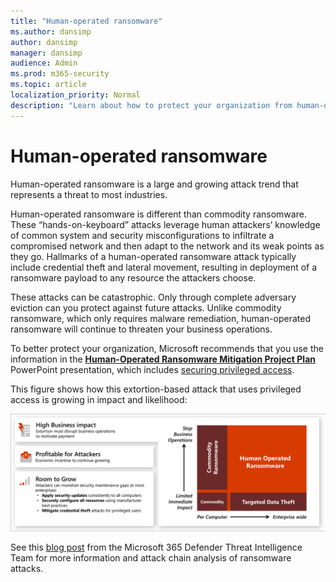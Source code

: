 ```yaml
---
title: "Human-operated ransomware"
ms.author: dansimp
author: dansimp
manager: dansimp
audience: Admin
ms.prod: m365-security
ms.topic: article
localization_priority: Normal
description: "Learn about how to protect your organization from human-operated ransomware"
---
```


# Human-operated ransomware

Human-operated ransomware is a large and growing attack trend that represents a threat to most industries.

Human-operated ransomware is different than commodity ransomware. These “hands-on-keyboard” attacks leverage human attackers’ knowledge of common system and security misconfigurations to infiltrate a compromised network and then adapt to the network and its weak points as they go. Hallmarks of a human-operated ransomware attack typically include credential theft and lateral movement, resulting in deployment of a ransomware payload to any resource the attackers choose.

These attacks can be catastrophic. Only through complete adversary eviction can you protect against future attacks. Unlike commodity ransomware, which only requires malware remediation, human-operated ransomware will continue to threaten your business operations. 

To better protect your organization, Microsoft recommends that you use the information in the **[Human-Operated Ransomware Mitigation Project Plan](https://download.microsoft.com/download/7/5/1/751682ca-5aae-405b-afa0-e4832138e436/RansomwareRecommendations.pptx)** PowerPoint presentation, which includes [securing privileged access](https://aka.ms/spa).

This figure shows how this extortion-based attack that uses privileged access is growing in impact and likelihood:

![The impact and likelihood that human-operated ransomeware attacks will continue](media/ransomware-extortion-based-attack.png)

See this [blog post](https://www.microsoft.com/security/blog/2020/03/05/human-operated-ransomware-attacks-a-preventable-disaster/) from the Microsoft 365 Defender Threat Intelligence Team for more information and attack chain analysis of ransomware attacks.
